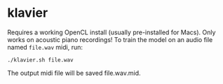 # klavier

Requires a working OpenCL install (usually pre-installed for Macs). Only works on acoustic piano recordings!
To train the model on an audio file named `file.wav` midi, run:
```
./klavier.sh file.wav
```
The output midi file will be saved file.wav.mid.
